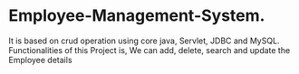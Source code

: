 # Employee-Management-System.
 It is based on crud operation using core java, Servlet, JDBC and MySQL. Functionalities of this Project is, We can add, delete, search and update the Employee details
